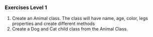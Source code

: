 ### Exercises Level 1

1. Create an Animal class. The class will have name, age, color, legs properties and create different methods
2. Create a Dog and Cat child class from the Animal Class.
